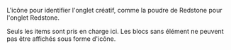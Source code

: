 L'icône pour identifier l'onglet créatif, comme la poudre de Redstone pour l'onglet Redstone.

Seuls les items sont pris en charge ici. Les blocs sans élément ne peuvent pas être affichés sous forme d'icône.
